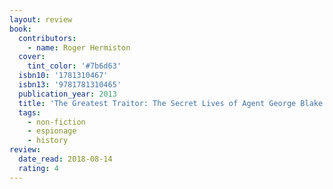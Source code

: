 ```yaml
---
layout: review
book:
  contributors:
    - name: Roger Hermiston
  cover:
    tint_color: '#7b6d63'
  isbn10: '1781310467'
  isbn13: '9781781310465'
  publication_year: 2013
  title: 'The Greatest Traitor: The Secret Lives of Agent George Blake'
  tags:
    - non-fiction
    - espionage
    - history
review:
  date_read: 2018-08-14
  rating: 4
---
```


